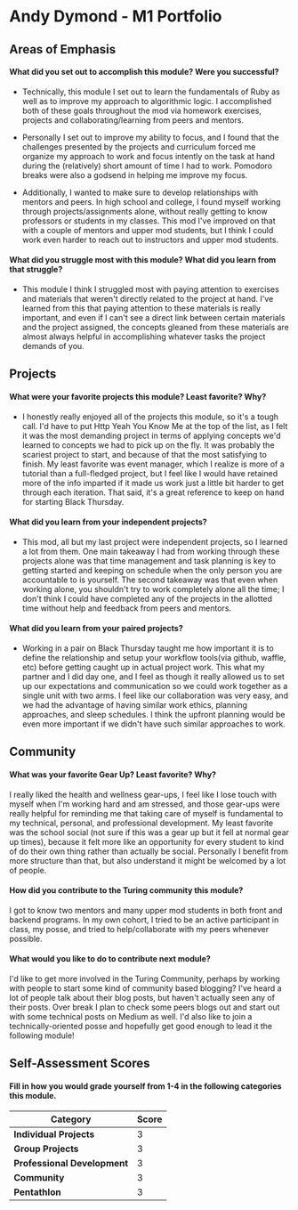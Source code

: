# Andy Dymond - M1 Portfolio

## Areas of Emphasis

#### What did you set out to accomplish this module? Were you successful?
  * Technically, this module I set out to learn the fundamentals of Ruby as well as to improve my approach to algorithmic logic. I accomplished both of these goals throughout the mod via homework exercises, projects and collaborating/learning from peers and mentors.

  * Personally I set out to improve my ability to focus, and I found that the challenges presented by the projects and curriculum forced me organize my approach to work and focus intently on the task at hand during the (relatively) short amount of time I had to work. Pomodoro breaks were also a godsend in helping me improve my focus.

  * Additionally, I wanted to make sure to develop relationships with mentors and peers. In high school and college, I found myself working through projects/assignments alone, without really getting to know professors or students in my classes. This mod I've improved on that with a couple of mentors and upper mod students, but I think I could work even harder to reach out to instructors and upper mod students.

#### What did you struggle most with this module? What did you learn from that struggle?
  * This module I think I struggled most with paying attention to exercises and materials that weren't directly related to the project at hand. I've learned from this that paying attention to these materials is really important, and even if I can't see a direct link between certain materials and the project assigned, the concepts gleaned from these materials are almost always helpful in accomplishing whatever tasks the project demands of you.


## Projects

#### What were your favorite projects this module? Least favorite? Why?
  * I honestly really enjoyed all of the projects this module, so it's a tough call. I'd have to put Http Yeah You Know Me at the top of the list, as I felt it was the most demanding project in terms of applying concepts we'd learned to concepts we had to pick up on the fly. It was probably the scariest project to start, and because of that the most satisfying to finish. My least favorite was event manager, which I realize is more of a tutorial than a full-fledged project, but I feel like I would have retained more of the info imparted if it made us work just a little bit harder to get through each iteration. That said, it's a great reference to keep on hand for starting Black Thursday.

#### What did you learn from your independent projects?
  * This mod, all but my last project were independent projects, so I learned a lot from them. One main takeaway I had from working through these projects alone was that time management and task planning is key to getting started and keeping on schedule when the only person you are accountable to is yourself. The second takeaway was that even when working alone, you shouldn't try to work completely alone all the time; I don't think I could have completed any of the projects in the allotted time without help and feedback from peers and mentors.

#### What did you learn from your paired projects?
  * Working in a pair on Black Thursday taught me how important it is to define the relationship and setup your workflow tools(via github, waffle, etc) before getting caught up in actual project work. This what my partner and I did day one, and I feel as though it really allowed us to set up our expectations and communication so we could work together as a single unit with two arms. I feel like our collaboration was very easy, and we had the advantage of having similar work ethics, planning approaches, and sleep schedules. I think the upfront planning would be even more important if we didn't have such similar approaches to work.

## Community

#### What was your favorite Gear Up? Least favorite? Why?
  I really liked the health and wellness gear-ups, I feel like I lose touch with myself when I'm working hard and am stressed, and those gear-ups were really helpful for reminding me that taking care of myself is fundamental to my technical, personal, and professional development. My least favorite was the school social (not sure if this was a gear up but it fell at normal gear up times), because it felt more like an opportunity for every student to kind of do their own thing rather than actually be social. Personally I benefit from more structure than that, but also understand it might be welcomed by a lot of people.

#### How did you contribute to the Turing community this module?
  I got to know two mentors and many upper mod students in both front and backend programs. In my own cohort, I tried to be an active participant in class, my posse, and tried to help/collaborate with my peers whenever possible.

#### What would you like to do to contribute next module?
  I'd like to get more involved in the Turing Community, perhaps by working with people to start some kind of community based blogging? I've heard a lot of people talk about their blog posts, but haven't actually seen any of their posts. Over break I plan to check some peers blogs out and start out with some technical posts on Medium as well. I'd also like to join a technically-oriented posse and hopefully get good enough to lead it the following module!

## Self-Assessment Scores

#### Fill in how you would grade yourself from 1-4 in the following categories this module.

| Category                     | Score |
| -----------------------------| ----- |
| **Individual Projects**      |   3   |
| **Group Projects**           |   3   |
| **Professional Development** |   3   |
| **Community**                |   3   |
| **Pentathlon**               |   3   |
